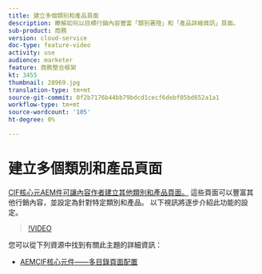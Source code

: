 ```yaml
---
title: 建立多個類別和產品頁面
description: 瞭解如何以目標行銷內容豐富「類別著陸」和「產品詳細資訊」頁面。
sub-product: 商務
version: cloud-service
doc-type: feature-video
activity: use
audience: marketer
feature: 商務整合框架
kt: 3455
thumbnail: 28969.jpg
translation-type: tm+mt
source-git-commit: 0f2b7176b44bb79bdcd1cecf6debf05bd652a1a1
workflow-type: tm+mt
source-wordcount: '105'
ht-degree: 0%

---
```



# 建立多個類別和產品頁面

[CIF核心元AEM件可讓內容作者建立其他類別和產品頁面。](https://github.com/adobe/aem-core-cif-components) 這些頁面可以豐富其他行銷內容，並設定為針對特定類別和產品。 以下視訊將逐步介紹此功能的設定。

>[!VIDEO](https://video.tv.adobe.com/v/28969/?quality=12)

您可以從下列資源中找到有關此主題的詳細資訊：

- [AEMCIF核心元件——多目錄頁面配置](https://github.com/adobe/aem-core-cif-components/wiki/configuration#multi-catalog-page-template-configuration)
